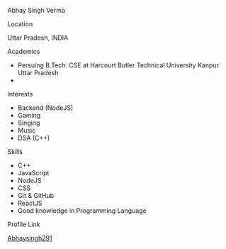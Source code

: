  Abhay Singh Verma

 Location

Uttar Pradesh, INDIA

 Academics

- Persuing B.Tech. CSE at Harcourt Butler Technical University Kanpur Uttar Pradesh
- 
 Interests
 
- Backend (NodeJS)
- Gaming
- Singing
- Music
- DSA (C++)

 Skills

- C++
- JavaScript
- NodeJS
- CSS
- Git & GitHub
- ReactJS
- Good knowledge in Programming Language

 Profile Link

[Abhaysingh291](https://github.com/Abhaysingh291)
